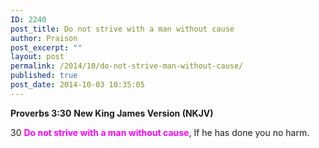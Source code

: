```yaml
---
ID: 2240
post_title: Do not strive with a man without cause
author: Praison
post_excerpt: ""
layout: post
permalink: /2014/10/do-not-strive-man-without-cause/
published: true
post_date: 2014-10-03 10:35:05
---
```

<strong>Proverbs 3:30</strong>
<strong> New King James Version (NKJV)</strong>

30 <span style="color: #ff00ff;"><strong>Do not strive with a man without cause</strong></span>,
If he has done you no harm.